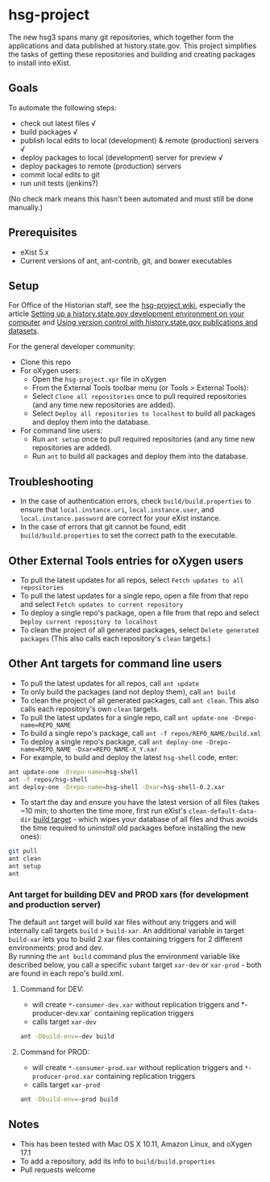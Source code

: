 # hsg-project

The new hsg3 spans many git repositories, which together form the applications and data published at history.state.gov. This project simplifies the tasks of getting these repositories and building and creating packages to install into eXist.

## Goals

To automate the following steps:

- check out latest files √
- build packages √
- publish local edits to local (development) & remote (production) servers √
- deploy packages to local (development) server for preview √
- deploy packages to remote (production) servers
- commit local edits to git
- run unit tests (jenkins?)

(No check mark means this hasn't been automated and must still be done manually.)

## Prerequisites

- eXist 5.x
- Current versions of ant, ant-contrib, git, and bower executables

## Setup

For Office of the Historian staff, see the [hsg-project wiki](https://github.com/HistoryAtState/hsg-project/wiki), especially the article [Setting up a history.state.gov development environment on your computer](https://github.com/HistoryAtState/hsg-project/wiki/setup) and [Using version control with history.state.gov publications and datasets](https://github.com/HistoryAtState/hsg-project/wiki/version-control).

For the general developer community:

- Clone this repo
- For oXygen users:
    - Open the `hsg-project.xpr` file in oXygen
    - From the External Tools toolbar menu (or Tools > External Tools): 
    - Select `Clone all repositories` once to pull required repositories (and any time new repositories are added). 
    - Select `Deploy all repositories to localhost` to build all packages and deploy them into the database.
- For command line users:
    - Run `ant setup` once to pull required repositories (and any time new repositories are added). 
    - Run `ant` to build all packages and deploy them into the database. 

## Troubleshooting

- In the case of authentication errors, check `build/build.properties` to ensure that `local.instance.uri`, `local.instance.user`, and `local.instance.password` are correct for your eXist instance.
- In the case of errors that git cannot be found, edit `build/build.properties` to set the correct path to the executable.

## Other External Tools entries for oXygen users

- To pull the latest updates for all repos, select `Fetch updates to all repositories`
- To pull the latest updates for a single repo, open a file from that repo and select `Fetch updates to current repository`
- To deploy a single repo's package, open a file from that repo and select `Deploy current repository to localhost`
- To clean the project of all generated packages, select `Delete generated packages` (This also calls each repository's `clean` targets.)

## Other Ant targets for command line users

- To pull the latest updates for all repos, call `ant update`
- To only build the packages (and not deploy them), call `ant build`
- To clean the project of all generated packages, call `ant clean`. This also calls each repository's own `clean` targets.
- To pull the latest updates for a single repo, call `ant update-one -Drepo-name=REPO_NAME`
- To build a single repo's package, call `ant -f repos/REPO_NAME/build.xml`
- To deploy a single repo's package, call `ant deploy-one -Drepo-name=REPO_NAME -Dxar=REPO_NAME-X_Y.xar`
- For example, to build and deploy the latest `hsg-shell` code, enter:

```bash
ant update-one -Drepo-name=hsg-shell
ant -f repos/hsg-shell
ant deploy-one -Drepo-name=hsg-shell -Dxar=hsg-shell-0.2.xar
```

- To start the day and ensure you have the latest version of all files (takes ~10 min; to shorten the time more, first run eXist's `clean-default-data-dir` [build target](http://exist-db.org/exist/apps/doc/building.xml) - which wipes your database of all files and thus avoids the time required to *uninstall* old packages before installing the new ones):

```bash
git pull
ant clean
ant setup
ant
```

### Ant target for building DEV and PROD xars (for development and production server)

The default `ant` target will build xar files without any triggers and will internally call targets `build` > `build-xar`. 
An additional variable in target `build-xar` lets you to build 2 xar files containing triggers for 2 different environments: prod and dev.  
By running the `ant build` command plus the environment variable like described below, you call a specific `subant` target `xar-dev` or `xar-prod` - both are found in each repo's build.xml.

1. Command for DEV:
    * will create `*-consumer-dev.xar` without replication triggers and *-producer-dev.xar` containing replication triggers
    * calls target `xar-dev` 
    ```bash
    ant -Dbuild-env=-dev build
    ```

2. Command for PROD: 
    * will create `*-consumer-prod.xar` without replication triggers and `*-producer-prod.xar` containing replication triggers
    * calls target `xar-prod` 
    ```bash
    ant -Dbuild-env=-prod build
    ```

## Notes

- This has been tested with Mac OS X 10.11, Amazon Linux, and oXygen 17.1
- To add a repository, add its info to `build/build.properties`
- Pull requests welcome
